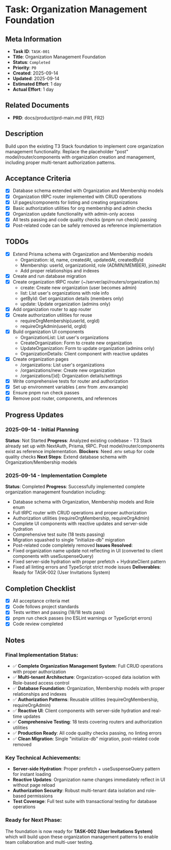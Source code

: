 # Task: Organization Management Foundation

## Meta Information

- **Task ID**: `TASK-001`
- **Title**: Organization Management Foundation
- **Status**: `Completed`
- **Priority**: `P0`
- **Created**: 2025-09-14
- **Updated**: 2025-09-14
- **Estimated Effort**: 1 day
- **Actual Effort**: 1 day

## Related Documents

- **PRD**: docs/product/prd-main.md (FR1, FR2)

## Description

Build upon the existing T3 Stack foundation to implement core organization management functionality. Replace the placeholder "post" model/router/components with organization creation and management, including proper multi-tenant authorization patterns.

## Acceptance Criteria

- [x] Database schema extended with Organization and Membership models
- [x] Organization tRPC router implemented with CRUD operations
- [x] UI pages/components for listing and creating organizations
- [x] Basic authorization utilities for org membership and admin checks
- [x] Organization update functionality with admin-only access
- [x] All tests passing and code quality checks (pnpm run check) passing
- [x] Post-related code can be safely removed as reference implementation

## TODOs

- [x] Extend Prisma schema with Organization and Membership models
  - Organization: id, name, createdAt, updatedAt, createdById
  - Membership: userId, organizationId, role (ADMIN/MEMBER), joinedAt
  - Add proper relationships and indexes
- [x] Create and run database migration
- [x] Create organization tRPC router (~/server/api/routers/organization.ts)
  - create: Create new organization (user becomes admin)
  - list: List user's organizations with role info
  - getById: Get organization details (members only)
  - update: Update organization (admins only)
- [x] Add organization router to app router
- [x] Create authorization utilities for reuse
  - requireOrgMembership(userId, orgId)
  - requireOrgAdmin(userId, orgId)
- [x] Build organization UI components
  - OrganizationList: List user's organizations
  - CreateOrganization: Form to create new organization
  - UpdateOrganization: Form to update organization (admins only)
  - OrganizationDetails: Client component with reactive updates
- [x] Create organization pages
  - /organizations: List user's organizations
  - /organizations/new: Create new organization
  - /organizations/[id]: Organization details/settings
- [x] Write comprehensive tests for router and authorization
- [x] Set up environment variables (.env from .env.example)
- [x] Ensure pnpm run check passes
- [x] Remove post router, components, and references

## Progress Updates

### 2025-09-14 - Initial Planning

**Status**: Not Started
**Progress**: Analyzed existing codebase - T3 Stack already set up with NextAuth, Prisma, tRPC. Post model/router/components exist as reference implementation.
**Blockers**: Need .env setup for code quality checks
**Next Steps**: Extend database schema with Organization/Membership models

### 2025-09-14 - Implementation Complete

**Status**: Completed
**Progress**: Successfully implemented complete organization management foundation including:
- Database schema with Organization, Membership models and Role enum
- Full tRPC router with CRUD operations and proper authorization
- Authorization utilities (requireOrgMembership, requireOrgAdmin)
- Complete UI components with reactive updates and server-side hydration
- Comprehensive test suite (18 tests passing)
- Migration squashed to single "initialize-db" migration
- Post-related code completely removed
**Issues Resolved**:
- Fixed organization name update not reflecting in UI (converted to client components with useSuspenseQuery)
- Fixed server-side hydration with proper prefetch + HydrateClient pattern
- Fixed all linting errors and TypeScript strict mode issues
**Deliverables**: Ready for TASK-002 (User Invitations System)

## Completion Checklist

- [x] All acceptance criteria met
- [x] Code follows project standards
- [x] Tests written and passing (18/18 tests pass)
- [x] pnpm run check passes (no ESLint warnings or TypeScript errors)
- [x] Code review completed

## Notes

### Final Implementation Status:

- ✅ **Complete Organization Management System**: Full CRUD operations with proper authorization
- ✅ **Multi-tenant Architecture**: Organization-scoped data isolation with Role-based access control
- ✅ **Database Foundation**: Organization, Membership models with proper relationships and indexes
- ✅ **Authorization Patterns**: Reusable utilities (requireOrgMembership, requireOrgAdmin)
- ✅ **Reactive UI**: Client components with server-side hydration and real-time updates
- ✅ **Comprehensive Testing**: 18 tests covering routers and authorization utilities
- ✅ **Production Ready**: All code quality checks passing, no linting errors
- ✅ **Clean Migration**: Single "initialize-db" migration, post-related code removed

### Key Technical Achievements:
- **Server-side Hydration**: Proper prefetch + useSuspenseQuery pattern for instant loading
- **Reactive Updates**: Organization name changes immediately reflect in UI without page reload
- **Authorization Security**: Robust multi-tenant data isolation and role-based permissions
- **Test Coverage**: Full test suite with transactional testing for database operations

### Ready for Next Phase:
The foundation is now ready for **TASK-002 (User Invitations System)** which will build upon these organization management patterns to enable team collaboration and multi-user testing.

